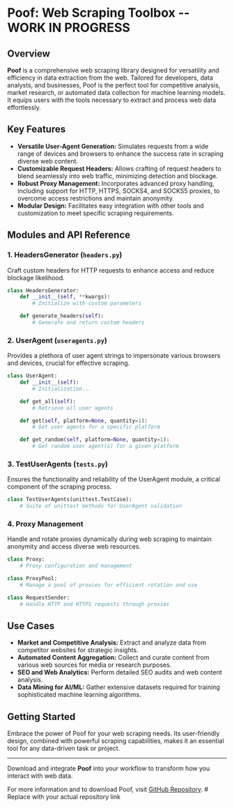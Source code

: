 
# Poof: Web Scraping Toolbox -- WORK IN PROGRESS

## Overview

**Poof** is a comprehensive web scraping library designed for versatility and efficiency in data extraction from the web. Tailored for developers, data analysts, and businesses, Poof is the perfect tool for competitive analysis, market research, or automated data collection for machine learning models. It equips users with the tools necessary to extract and process web data effortlessly.

## Key Features

- **Versatile User-Agent Generation:** Simulates requests from a wide range of devices and browsers to enhance the success rate in scraping diverse web content.
- **Customizable Request Headers:** Allows crafting of request headers to blend seamlessly into web traffic, minimizing detection and blockage.
- **Robust Proxy Management:** Incorporates advanced proxy handling, including support for HTTP, HTTPS, SOCKS4, and SOCKS5 proxies, to overcome access restrictions and maintain anonymity.
- **Modular Design:** Facilitates easy integration with other tools and customization to meet specific scraping requirements.

## Modules and API Reference

### 1. HeadersGenerator (`headers.py`)

Craft custom headers for HTTP requests to enhance access and reduce blockage likelihood.

```python
class HeadersGenerator:
    def __init__(self, **kwargs):
        # Initialize with custom parameters

    def generate_headers(self):
        # Generate and return custom headers
```

### 2. UserAgent (`useragents.py`)

Provides a plethora of user agent strings to impersonate various browsers and devices, crucial for effective scraping.

```python
class UserAgent:
    def __init__(self):
        # Initialization...

    def get_all(self):
        # Retrieve all user agents

    def get(self, platform=None, quantity=1):
        # Get user agents for a specific platform

    def get_random(self, platform=None, quantity=1):
        # Get random user agent(s) for a given platform
```

### 3. TestUserAgents (`tests.py`)

Ensures the functionality and reliability of the UserAgent module, a critical component of the scraping process.

```python
class TestUserAgents(unittest.TestCase):
    # Suite of unittest methods for UserAgent validation
```

### 4. Proxy Management

Handle and rotate proxies dynamically during web scraping to maintain anonymity and access diverse web resources.

```python
class Proxy:
    # Proxy configuration and management

class ProxyPool:
    # Manage a pool of proxies for efficient rotation and use

class RequestSender:
    # Handle HTTP and HTTPS requests through proxies
```

## Use Cases

- **Market and Competitive Analysis:** Extract and analyze data from competitor websites for strategic insights.
- **Automated Content Aggregation:** Collect and curate content from various web sources for media or research purposes.
- **SEO and Web Analytics:** Perform detailed SEO audits and web content analysis.
- **Data Mining for AI/ML:** Gather extensive datasets required for training sophisticated machine learning algorithms.

## Getting Started

Embrace the power of Poof for your web scraping needs. Its user-friendly design, combined with powerful scraping capabilities, makes it an essential tool for any data-driven task or project.

---

Download and integrate **Poof** into your workflow to transform how you interact with web data.

For more information and to download Poof, visit [GitHub Repository](https://github.com/Zaydo123/poof).  # Replace with your actual repository link
